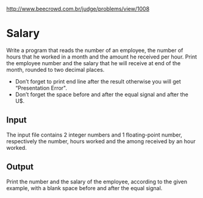 http://www.beecrowd.com.br/judge/problems/view/1008

# Salary

Write a program that reads the number of an employee, the number of hours that
he worked in a month and the amount he received per hour. Print the employee
number and the salary that he will receive at end of the month, rounded to
two decimal places.

- Don’t forget to print end line after the result otherwise you will get
“Presentation Error".
- Don’t forget the space before and after the equal signal and after the U$.

## Input

The input file contains 2 integer numbers and 1 floating-point number,
respectively the number, hours worked and the among received by an hour worked.

## Output

Print the number and the salary of the employee,
according to the given example, with a blank
space before and after the equal signal.
